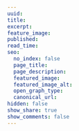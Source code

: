 ```yaml
---
uuid:
title:
excerpt:
feature_image:
published:
read_time:
seo:
  no_index: false
  page_title:
  page_description: 
  featured_image:
  featured_image_alt:
  open_graph_type:
  canonical_url:
hidden: false
show_share: true
show_comments: false
---
```

